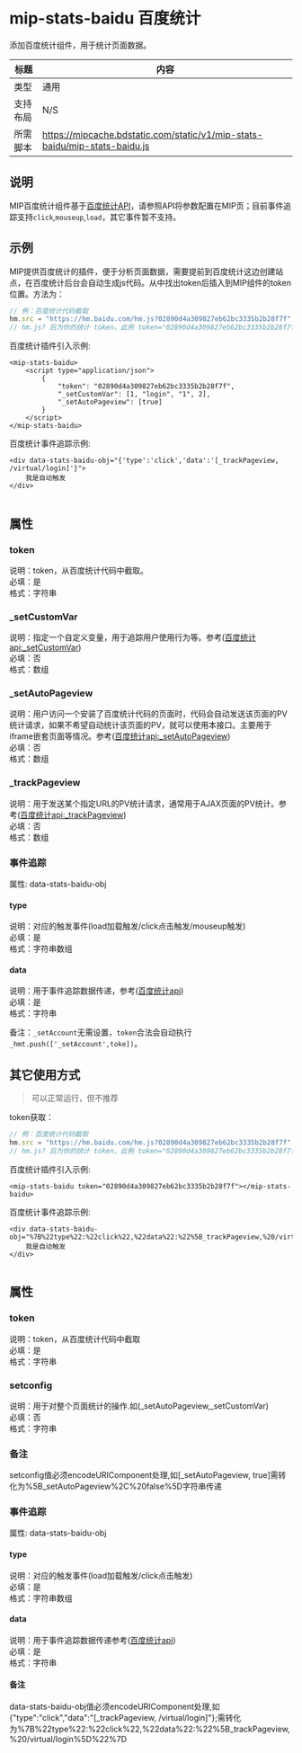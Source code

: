 # mip-stats-baidu 百度统计

添加百度统计组件，用于统计页面数据。

标题|内容
----|----
类型| 通用
支持布局|N/S
所需脚本|https://mipcache.bdstatic.com/static/v1/mip-stats-baidu/mip-stats-baidu.js

## 说明

MIP百度统计组件基于[百度统计API](http://tongji.baidu.com/open/api/more)，请参照API将参数配置在MIP页；目前事件追踪支持`click`,`mouseup`,`load`，其它事件暂不支持。

## 示例

MIP提供百度统计的插件，便于分析页面数据，需要提前到百度统计这边创建站点，在百度统计后台会自动生成js代码。从中找出token后插入到MIP组件的token
位置。方法为：

``` javascript
// 例：百度统计代码截取
hm.src = "https://hm.baidu.com/hm.js?02890d4a309827eb62bc3335b2b28f7f";
// hm.js? 后为你的统计 token。此例 token="02890d4a309827eb62bc3335b2b28f7f"
```

百度统计插件引入示例:

```
<mip-stats-baidu>
    <script type="application/json">
        {
            "token": "02890d4a309827eb62bc3335b2b28f7f",
            "_setCustomVar": [1, "login", "1", 2],
            "_setAutoPageview": [true]
        }
    </script>
</mip-stats-baidu>

```

百度统计事件追踪示例:

```
<div data-stats-baidu-obj="{'type':'click','data':'[_trackPageview, /virtual/login]'}">
    我是自动触发
</div>
 
```

## 属性

### token

说明：token，从百度统计代码中截取。  
必填：是  
格式：字符串  

### _setCustomVar

说明：指定一个自定义变量，用于追踪用户使用行为等。参考([百度统计api:_setCustomVar](http://tongji.baidu.com/open/api/more?p=ref_setCustomVar))  
必填：否  
格式：数组  

### _setAutoPageview

说明：用户访问一个安装了百度统计代码的页面时，代码会自动发送该页面的PV统计请求，如果不希望自动统计该页面的PV，就可以使用本接口。主要用于iframe嵌套页面等情况。参考([百度统计api:_setAutoPageview](http://tongji.baidu.com/open/api/more?p=ref_setAutoPageview))  
必填：否  
格式：数组  

### _trackPageview

说明：用于发送某个指定URL的PV统计请求，通常用于AJAX页面的PV统计。参考([百度统计api:_trackPageview](http://tongji.baidu.com/open/api/more?p=ref_trackPageview))  
必填：否  
格式：数组

### 事件追踪

属性: data-stats-baidu-obj

#### type

说明：对应的触发事件(load加载触发/click点击触发/mouseup触发)  
必填：是  
格式：字符串数组  

#### data

说明：用于事件追踪数据传递，参考([百度统计api](http://tongji.baidu.com/open/api/))  
必填：是  
格式：字符串

备注：`_setAccount`无需设置，`token`合法会自动执行`_hmt.push(['_setAccount',toke])`。


## 其它使用方式

> 可以正常运行，但不推荐

token获取：

``` javascript
// 例：百度统计代码截取
hm.src = "https://hm.baidu.com/hm.js?02890d4a309827eb62bc3335b2b28f7f";
// hm.js? 后为你的统计 token。此例 token="02890d4a309827eb62bc3335b2b28f7f"
```


百度统计插件引入示例:

```
<mip-stats-baidu token="02890d4a309827eb62bc3335b2b28f7f"></mip-stats-baidu>

```

百度统计事件追踪示例:

```
<div data-stats-baidu-obj="%7B%22type%22:%22click%22,%22data%22:%22%5B_trackPageview,%20/virtual/login%5D%22%7D">
    我是自动触发
</div>
 
```

## 属性

### token

说明：token，从百度统计代码中截取  
必填：是  
格式：字符串


### setconfig

说明：用于对整个页面统计的操作.如(_setAutoPageview,_setCustomVar)  
必填：否  
格式：字符串

### 备注

setconfig值必须encodeURIComponent处理,如[_setAutoPageview, true]需转化为%5B_setAutoPageview%2C%20false%5D字符串传递

### 事件追踪

属性: data-stats-baidu-obj

#### type

说明：对应的触发事件(load加载触发/click点击触发)  
必填：是  
格式：字符串数组


#### data

说明：用于事件追踪数据传递参考([百度统计api](http://tongji.baidu.com/open/api/))  
必填：是  
格式：字符串

#### 备注

data-stats-baidu-obj值必须encodeURIComponent处理,如{"type":"click","data":"[_trackPageview, /virtual/login]"};需转化为%7B%22type%22:%22click%22,%22data%22:%22%5B_trackPageview,%20/virtual/login%5D%22%7D

